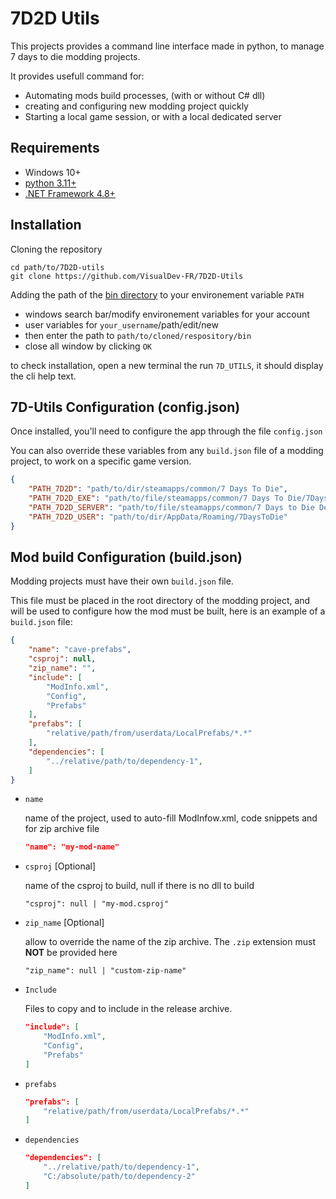 # 7D2D Utils

This projects provides a command line interface made in python, to manage 7 days to die modding projects.

It provides usefull command for:

* Automating mods build processes, (with or without C# dll)
* creating and configuring new modding project quickly
* Starting a local game session, or with a local dedicated server

## Requirements

* Windows 10+
* [python 3.11+](https://www.python.org/downloads/)
* [.NET Framework 4.8+](https://dotnet.microsoft.com/fr-fr/download)


## Installation

Cloning the repository
```
cd path/to/7D2D-utils
git clone https://github.com/VisualDev-FR/7D2D-Utils
```

Adding the path of the [bin directory](./bin) to your environement variable `PATH`

* windows search bar/modify environement variables for your account
* user variables for `your_username`/path/edit/new
* then enter the path to `path/to/cloned/respository/bin`
* close all window by clicking `OK`

to check installation, open a new terminal the run `7D_UTILS`, it should display the cli help text.


## 7D-Utils Configuration (config.json)

Once installed, you'll need to configure the app through the file `config.json`

You can also override these variables from any `build.json` file of a modding project, to work on a specific game version.

``` json
{
    "PATH_7D2D": "path/to/dir/steamapps/common/7 Days To Die",
    "PATH_7D2D_EXE": "path/to/file/steamapps/common/7 Days To Die/7DaysToDie.exe",
    "PATH_7D2D_SERVER": "path/to/file/steamapps/common/7 Days to Die Dedicated Server/7DaysToDieServer.exe",
    "PATH_7D2D_USER": "path/to/dir/AppData/Roaming/7DaysToDie"
}
```


## Mod build Configuration (build.json)

Modding projects must have their own `build.json` file.

This file must be placed in the root directory of the modding project, and will be used to configure how the mod must be built, here is an example of a `build.json` file:

```json
{
    "name": "cave-prefabs",
    "csproj": null,
    "zip_name": "",
    "include": [
        "ModInfo.xml",
        "Config",
        "Prefabs"
    ],
    "prefabs": [
        "relative/path/from/userdata/LocalPrefabs/*.*"
    ],
    "dependencies": [
        "../relative/path/to/dependency-1",
    ]
}
```

* `name`

    name of the project, used to auto-fill ModInfow.xml, code snippets and for zip archive file

    ```json
    "name": "my-mod-name"
    ```

* `csproj` [Optional]

    name of the csproj to build, null if there is no dll to build

    ```jsonc
    "csproj": null | "my-mod.csproj"
    ```

* `zip_name` [Optional]

    allow to override the name of the zip archive. The `.zip` extension must **NOT** be provided here

    ```jsonc
    "zip_name": null | "custom-zip-name"
    ```

* `Include`

    Files to copy and to include in the release archive.

    ```json
    "include": [
        "ModInfo.xml",
        "Config",
        "Prefabs"
    ]
    ```

* `prefabs`

    ```json
    "prefabs": [
        "relative/path/from/userdata/LocalPrefabs/*.*"
    ]
    ```

* `dependencies`

    ```json
    "dependencies": [
        "../relative/path/to/dependency-1",
        "C:/absolute/path/to/dependency-2"
    ]
    ```
